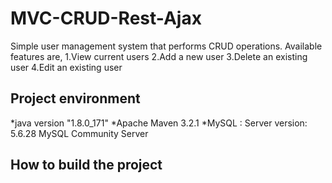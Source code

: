 # MVC-CRUD-Rest-Ajax

Simple user management system that performs CRUD operations.
Available features are,
  1.View current users
  2.Add a new user
  3.Delete an existing user
  4.Edit an existing user
  
Project environment
-------------------
*java version "1.8.0_171"
*Apache Maven 3.2.1
*MySQL : Server version: 5.6.28 MySQL Community Server


How to build the project
------------------------



